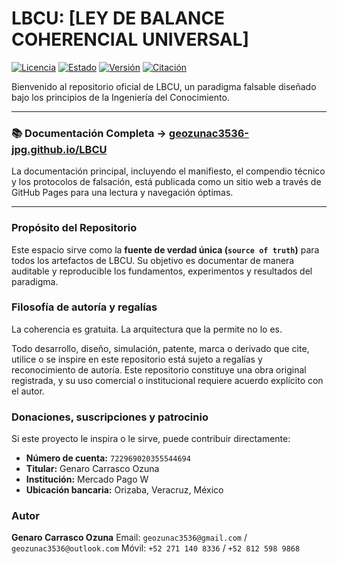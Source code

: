 # LBCU: [LEY DE BALANCE COHERENCIAL UNIVERSAL]

[![Licencia](https://img.shields.io/badge/License-Multi--license-blue)](LICENSES/)
[![Estado](https://img.shields.io/badge/Estado-Paradigma_en_Construcción-orange)](docs/canon_paradigmatico.md)
[![Versión](https.img.shields.io/badge/Versión-1.0-blueviolet)](RELEASE_NOTES.md)
[![Citación](https://img.shields.io/badge/Citar-CITATION.cff-informational)](CITATION.cff)

Bienvenido al repositorio oficial de LBCU, un paradigma falsable diseñado bajo los principios de la Ingeniería del Conocimiento.

---

### 📚 **Documentación Completa → [geozunac3536-jpg.github.io/LBCU](https://geozunac3536-jpg.github.io/LBCU)**

La documentación principal, incluyendo el manifiesto, el compendio técnico y los protocolos de falsación, está publicada como un sitio web a través de GitHub Pages para una lectura y navegación óptimas.

---

### Propósito del Repositorio

Este espacio sirve como la **fuente de verdad única (`source of truth`)** para todos los artefactos de LBCU. Su objetivo es documentar de manera auditable y reproducible los fundamentos, experimentos y resultados del paradigma.

### Filosofía de autoría y regalías

La coherencia es gratuita. La arquitectura que la permite no lo es.

Todo desarrollo, diseño, simulación, patente, marca o derivado que cite, utilice o se inspire en este repositorio está sujeto a regalías y reconocimiento de autoría. Este repositorio constituye una obra original registrada, y su uso comercial o institucional requiere acuerdo explícito con el autor.

### Donaciones, suscripciones y patrocinio

Si este proyecto le inspira o le sirve, puede contribuir directamente:

- **Número de cuenta:** `722969020355544694`
- **Titular:** Genaro Carrasco Ozuna
- **Institución:** Mercado Pago W
- **Ubicación bancaria:** Orizaba, Veracruz, México

### Autor

**Genaro Carrasco Ozuna**
Email: `geozunac3536@gmail.com` / `geozunac3536@outlook.com`
Móvil: `+52 271 140 8336` / `+52 812 598 9868`
